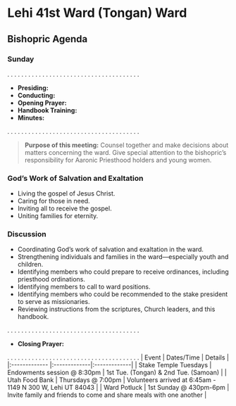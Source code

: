 # Lehi 41st Ward (Tongan) Ward
## Bishopric Agenda
### Sunday
. . . . . . . . . . . . . . . . . . . . . . . . . . . . . . . . . . . . . . 
* __Presiding:__ 
* __Conducting:__ 
* __Opening Prayer:__ 
* __Handbook Training:__ 
* __Minutes:__ 
  
. . . . . . . . . . . . . . . . . . . . . . . . . . . . . . . . . . . . . . 

> __Purpose of this meeting:__ Counsel together and make decisions about matters concerning the ward. Give special attention to the bishopric’s responsibility for Aaronic Priesthood holders and young women.

### God’s Work of Salvation and Exaltation
* Living the gospel of Jesus Christ.
* Caring for those in need.
* Inviting all to receive the gospel.
* Uniting families for eternity.

### Discussion
* Coordinating God’s work of salvation and exaltation in the ward.
* Strengthening individuals and families in the ward—especially youth and children.
* Identifying members who could prepare to receive ordinances, including priesthood ordinations.
* Identifying members to call to ward positions.
* Identifying members who could be recommended to the stake president to serve as missionaries.
* Reviewing instructions from the scriptures, Church leaders, and this handbook.


. . . . . . . . . . . . . . . . . . . . . . . . . . . . . . . . . . . . . . 
* __Closing Prayer:__ 


. . . . . . . . . . . . . . . . . . . . . . . . . . . . . . . . . . . . . . 
| Event | Dates/Time | Details  |
|:------------- |:-------------|:-------------|
| Stake Temple Tuesdays | Endowments session @ 8:30pm | 1st Tue. (Tongan) & 2nd Tue. (Samoan) |
| Utah Food Bank | Thursdays @ 7:00pm | Volunteers arrived at 6:45am - 1149 N 300 W, Lehi UT 84043  |
| Ward Potluck | 1st Sunday @ 430pm-6pm | Invite family and friends to come and share meals with one another  |
